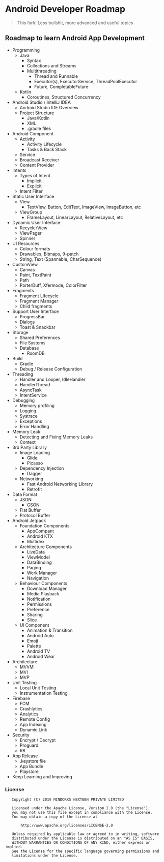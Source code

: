 # Android Developer Roadmap

> This fork: Less bullshit, more advanced and useful topics


## Roadmap to learn Android App Development
* Programming
   * Java
      * Syntax
      * Collections and Streams
      * Multithreading
         * Thread and Runnable
         * Executor(s), ExecutorService, ThreadPoolExecutor
         * Future, CompletableFuture
   * Kotlin
      * Coroutines, Structured Concurrency
* Android Studio / IntelliJ IDEA
   * Android Studio IDE Overview
   * Project Structure
      * Java/Kotlin
      * XML
      * .gradle files
* Android Component
   * Activity
     * Activity Lifecycle
     * Tasks & Back Stack
   * Service
   * Broadcast Receiver
   * Content Provider
* Intents
   * Types of Intent
     * Implicit
     * Explicit
   * Intent Filter
* Static User Interface
  * View
      * TextView, Button, EditText, ImageView, ImageButton, etc
  * ViewGroup
      * FrameLayout, LinearLayout, RelativeLayout, etc
* Dynamic User Interface
   * RecyclerView
   * ViewPager
   * Spinner
* UI Resources
   * Colour formats
   * Drawables, Bitmaps, 9-patch
   * String, Text (Spannable, CharSequence)
* CustomView
   * Canvas
   * Paint, TextPaint
   * Path
   * PorterDuff, Xfermode, ColorFilter
* Fragments
   * Fragment Lifecycle
   * Fragment Manager
   * Child fragments
* Support User Interface
  * ProgressBar
  * Dialogs
  * Toast & Snackbar
* Storage
  * Shared Preferences
  * File Systems
  * Database
    * RoomDB
* Build
  * Gradle
  * Debug / Release Configuration
* Threading
  * Handler and Looper, IdleHandler
  * HandlerThread
  * AsyncTask
  * IntentService
* Debugging
  * Memory profiling
  * Logging
  * Systrace
  * Exceptions
  * Error Handling
* Memory Leak
  * Detecting and Fixing Memory Leaks
  * Context
* 3rd Party Library
  * Image Loading
     * Glide
     * Picasso
  * Dependency Injection
     * Dagger
  * Networking
     * Fast Android Networking Library
     * Retrofit
* Data Format
  * JSON
     * GSON
  * Flat Buffer
  * Protocol Buffer
* Android Jetpack
  * Foundation Components
     * AppCompant
     * Android KTX
     * Multidex
  * Architecture Components
     * LiveData
     * ViewModel
     * DataBinding
     * Paging
     * Work Manager
     * Navigation
  * Behaviour Components 
     * Download Manager
     * Media Playback
     * Notification
     * Permissions
     * Preference
     * Sharing
     * Slice
  * UI Component
     * Animation & Transition
     * Android Auto
     * Emoji
     * Palette
     * Android TV
     * Android Wear
* Architecture 
     * MVVM
     * MVI
     * MVP
* Unit Testing
  	 * Local Unit Testing
  	 * Instrumentation Testing
* Firebase
     * FCM
     * Crashlytics
     * Analytics
     * Remote Config
     * App Indexing
     * Dynamic Link
* Security
     * Encrypt / Decrypt
     * Proguard
     * R8
* App Release
     * .keystore file
     * App Bundle
     * Playstore
* Keep Learning and Improving


### License
```
   Copyright (C) 2019 MINDORKS NEXTGEN PRIVATE LIMITED

   Licensed under the Apache License, Version 2.0 (the "License");
   you may not use this file except in compliance with the License.
   You may obtain a copy of the License at

       http://www.apache.org/licenses/LICENSE-2.0

   Unless required by applicable law or agreed to in writing, software
   distributed under the License is distributed on an "AS IS" BASIS,
   WITHOUT WARRANTIES OR CONDITIONS OF ANY KIND, either express or implied.
   See the License for the specific language governing permissions and
   limitations under the License.
```

